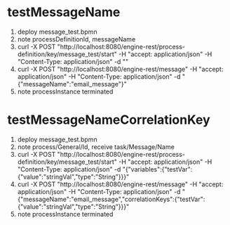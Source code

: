 # testMessageName
1. deploy message_test.bpmn
2. note processDefinitionId, messageName
3. curl -X POST "http://localhost:8080/engine-rest/process-definition/key/message_test/start" -H "accept: application/json" -H "Content-Type: application/json" -d ""
4. curl -X POST "http://localhost:8080/engine-rest/message" -H  "accept: application/json" -H  "Content-Type: application/json" -d "{\"messageName\":\"email_message\"}"
5. note processInstance terminated

# testMessageNameCorrelationKey
1. deploy message_test.bpmn
2. note process/General/Id, receive task/Message/Name
3. curl -X POST "http://localhost:8080/engine-rest/process-definition/key/message_test/start" -H  "accept: application/json" -H  "Content-Type: application/json" -d "{\"variables\":{\"testVar\":{\"value\":\"stringVal\",\"type\":\"String\"}}}"
4. curl -X POST "http://localhost:8080/engine-rest/message" -H  "accept: application/json" -H  "Content-Type: application/json" -d "{\"messageName\":\"email_message\",\"correlationKeys\":{\"testVar\":{\"value\":\"stringVal\",\"type\":\"String\"}}}"
5. note processInstance terminated

